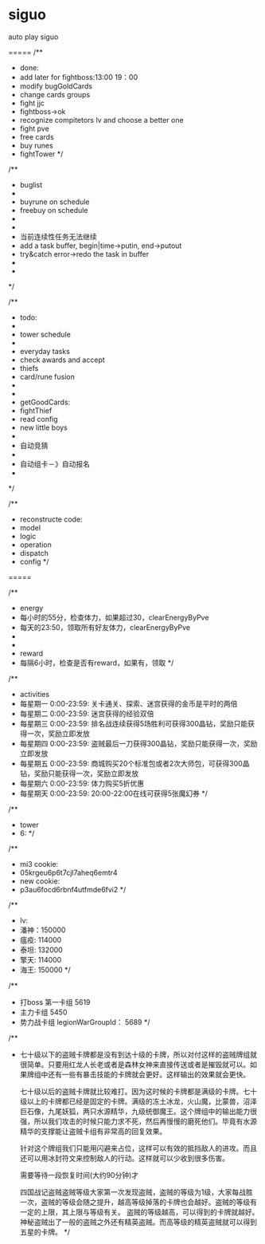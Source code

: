 siguo
=====

auto play siguo

=====
/**
 * done: 
 * add later for fightboss:13:00 19：00
 * modify bugGoldCards
 * change cards groups
 * fight jjc
 * fightboss->ok
 * recognize compitetors lv and choose a better one
 * fight pve
 * free cards
 * buy runes
 * fightTower
 */

/**
 * buglist
 *
 * buyrune on schedule
 * freebuy on schedule
 * 
 * 
 * 当前连续性任务无法继续
 * add a task buffer, begin|time->putin, end->putout
 * try&catch error->redo the task in buffer
 *
 * 
 */

/**
 * todo:
 *
 *	tower schedule
 * 
 * everyday tasks 
 *  check awards and accept
 * 	thiefs
 * 	card/rune fusion
 * 
 *
 * getGoodCards:
 * fightThief
 * read config
 * new little boys
 * 
 * 自动竞猜
 *
 * 自动组卡－》自动报名
 *
 */

/**
 * reconstructe code:
 * model
 * logic
 * 	operation
 * 	dispatch
 * config
 */

=====

/**
 * energy
 * 每小时的55分，检查体力，如果超过30，clearEnergyByPve
 * 每天的23:50，领取所有好友体力，clearEnergyByPve
 *
 * 
 * reward
 * 每隔6小时，检查是否有reward，如果有，领取
 */


/**
 * activities
 * 每星期一 0:00-23:59: 关卡通关、探索、迷宫获得的金币是平时的两倍
 * 每星期二 0:00-23:59: 迷宫获得的经验双倍
 * 每星期三 0:00-23:59: 排名战连续获得5场胜利可获得300晶钻，奖励只能获得一次，奖励立即发放
 * 每星期四 0:00-23:59: 盗贼最后一刀获得300晶钻，奖励只能获得一次，奖励立即发放
 * 每星期五 0:00-23:59: 商城购买20个标准包或者2次大师包，可获得300晶钻，奖励只能获得一次，奖励立即发放
 * 每星期六 0:00-23:59: 体力购买5折优惠
 * 每星期天 0:00-23:59: 20:00-22:00在线可获得5张魔幻券
 */

/**
 * tower
 * 6:
 */

/**
 * mi3 cookie:
 * 05krgeu6p6t7cjl7aheq6emtr4
 * new cookie:
 * p3au6focd6rbnf4utfmde6fvi2
 */
 

/**
 * lv:
 * 潘神：150000
 * 瘟疫: 114000
 * 泰坦: 132000
 * 擎天: 114000
 * 海王: 150000
 */

/**
 * 打boss 第一卡组 5619
 * 主力卡组 5450
 * 势力战卡组 legionWarGroupId： 5689
 */

/**
 *  七十级以下的盗贼卡牌都是没有到达十级的卡牌，所以对付这样的盗贼牌组就很简单。只要用红龙人长老或者是森林女神来直接传送或者是摧毁就可以。如果牌组中还有一些有暴击技能的卡牌就会更好。这样输出的效果就会更快。 
     
    七十级以后的盗贼卡牌就比较难打。因为这时候的卡牌都是满级的卡牌。七十级以上的卡牌都已经是固定的卡牌。满级的冻土冰龙，火山魔，比蒙兽，沼泽巨石像，九尾妖狐，两只水源精华，九级统御魔王。这个牌组中的输出能力很强，所以我们攻击的时候只能力求不死，然后再慢慢的磨死他们。毕竟有水源精华的支撑能让盗贼卡组有非常高的回复效果。 
     
    针对这个牌组我们只能用闪避来占位，这样可以有效的抵挡敌人的进攻。而且还可以用冰封符文来控制敌人的行动。这样就可以少收到很多伤害。

    需要等待一段恢复时间(大约90分钟)才

    四国战记盗贼盗贼等级大家第一次发现盗贼，盗贼的等级为1级，大家每战胜一次，盗贼的等级会随之提升，越高等级掉落的卡牌也会越好。盗贼的等级有一定的上限，其上限与等级有关。
    盗贼的等级越高，可以得到的卡牌就越好。神秘盗贼出了一般的盗贼之外还有精英盗贼。而高等级的精英盗贼就可以得到五星的卡牌。
 */